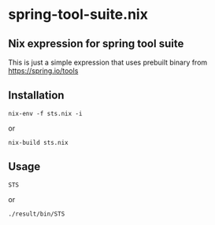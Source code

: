 # spring-tool-suite.nix

## Nix expression for spring tool suite

This is just a simple expression that uses prebuilt binary from https://spring.io/tools

## Installation
```
nix-env -f sts.nix -i
```
or
```
nix-build sts.nix
```

## Usage
```
STS
```
or
```
./result/bin/STS
```

